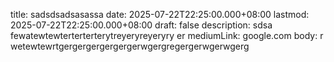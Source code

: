 title: sadsdsadsasassa
date: 2025-07-22T22:25:00.000+08:00
lastmod: 2025-07-22T22:25:00.000+08:00
draft: false
description: sdsa fewatewtewterterterterytreyeryreyeryry er
mediumLink: google.com
body: r wetewtewrtgergergergergergerwgergregergerwgerwgerg
